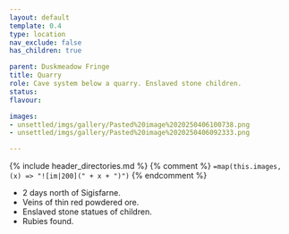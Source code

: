 ```yaml
---
layout: default
template: 0.4
type: location
nav_exclude: false
has_children: true

parent: Duskmeadow Fringe
title: Quarry
role: Cave system below a quarry. Enslaved stone children.
status: 
flavour: 

images:
- unsettled/imgs/gallery/Pasted%20image%2020250406100738.png
- unsettled/imgs/gallery/Pasted%20image%2020250406092333.png

---
```


{% include header_directories.md %}
{% comment %}
`=map(this.images, (x) => "![im|200](" + x + ")")`
{% endcomment %}

- 2 days north of Sigisfarne.
- Veins of thin red powdered ore.
- Enslaved stone statues of children.
- Rubies found.
